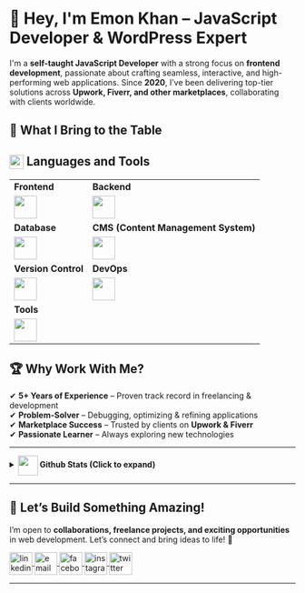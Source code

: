 # 👋 Hey, I'm Emon Khan – JavaScript Developer & WordPress Expert  

I'm a **self-taught JavaScript Developer** with a strong focus on **frontend development**, passionate about crafting seamless, interactive, and high-performing web applications. Since **2020**, I’ve been delivering top-tier solutions across **Upwork, Fiverr, and other marketplaces**, collaborating with clients worldwide.  

## 🚀 What I Bring to the Table

## <img src="https://media2.giphy.com/media/QssGEmpkyEOhBCb7e1/giphy.gif?cid=ecf05e47a0n3gi1bfqntqmob8g9aid1oyj2wr3ds3mg700bl&rid=giphy.gif" align="center" width="25" /> **Languages and Tools**


  <table>
    <tr>
      <td><strong>Frontend</strong></td>
      <td><strong>Backend</strong></td>
    </tr>
    <tr>
      <td>
        <img
          src="https://skillicons.dev/icons?i=react,nextjs,redux,tailwind,bootstrap,js,ts"
          height="40"
        />
      </td>
      <td>
        <img
          src="https://skillicons.dev/icons?i=nodejs,express,graphql,prisma,wordpress"
          height="40"
        />
      </td>
    </tr>
    <tr>
      <td><strong>Database</strong></td>
      <td><strong>CMS (Content Management System)</strong></td>
    </tr>
    <tr>
      <td>
        <img src="https://skillicons.dev/icons?i=mongodb,mysql" height="40" />
      </td>
      <td>
        <img src="https://skillicons.dev/icons?i=wordpress" height="40" />
      </td>
    </tr>
    <tr>
      <td><strong>Version Control</strong></td>
      <td><strong>DevOps</strong></td>
    </tr>
    <tr>
      <td>
        <img
          src="https://skillicons.dev/icons?i=git,github,gitlab"
          height="40"
        />
      </td>
      <td>
        <img src="https://skillicons.dev/icons?i=docker" height="40" />
      </td>
    </tr>
    <tr>
      <td colspan="2"><strong>Tools</strong></td>
    </tr>
    <tr>
      <td colspan="2">
        <img
          src="https://skillicons.dev/icons?i=figma,ps,postman,vscode,discord,vite"
          height="40"
        />
      </td>
    </tr>
  </table>

## 🏆 **Why Work With Me?**  
✔ **5+ Years of Experience** – Proven track record in freelancing & development  
✔ **Problem-Solver** – Debugging, optimizing & refining applications  
✔ **Marketplace Success** – Trusted by clients on **Upwork & Fiverr**  
✔ **Passionate Learner** – Always exploring new technologies   

<hr />

<details>
  <summary>
    <strong
      ><img
        src="https://media.giphy.com/media/iY8CRBdQXODJSCERIr/giphy.gif"
        align="center"
        width="35"
      />
      Github Stats (Click to expand)</strong
    >
  </summary>
  <br />
  <div align="center">
    <a href="https://github.com/codersemon">
      <img
        height="180em"
        src="https://github-readme-stats.vercel.app/api?username=codersemon&show_icons=true&theme=tokyonight"
        alt="codersemon stats"
      />
      <img
        height="180em"
        src="https://github-readme-stats.vercel.app/api/top-langs?username=codersemon&layout=compact&langs_count=8&theme=tokyonight"
        alt="Top Languages"
      />
    </a>
  </div>
</details>

---
## 🤝 **Let’s Build Something Amazing!**  
I’m open to **collaborations, freelance projects, and exciting opportunities** in web development. Let’s connect and bring ideas to life! 🚀 

<p align="left">
  <a href="https://www.linkedin.com/in/codersemon/" target="blank">
    <img
      align="center"
      src="https://img.icons8.com/color/48/linkedin.png"
      alt="linkedin"
      height="40"
      width="40"
    />
  </a>
  <a href="mailto:contact@emokhan.me" target="blank">
    <img
      align="center"
      src="https://img.icons8.com/color/48/apple-mail.png"
      alt="email"
      height="40"
      width="40"
    />
  </a>
  <a href="https://www.facebook.com/codersemon/" target="blank">
    <img
      align="center"
      src="https://img.icons8.com/?size=40&id=118497&format=png"
      alt="facebook"
      height="40"
      width="40"
    />
  </a>
  <a href="https://www.instagram.com/codersemon/" target="blank">
    <img
      align="center"
      src="https://img.icons8.com/?size=40&id=32323&format=png"
      alt="instagram"
      height="40"
      width="40"
    />
  </a>
  <a href="https://x.com/coders_emon" target="blank">
    <img
      align="center"
      src="https://img.icons8.com/color/48/twitter--v1.png"
      alt="twitter"
      height="40"
      width="40"
    />
  </a>
</p>

---

